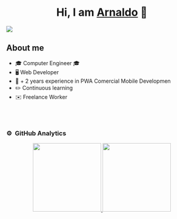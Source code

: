 <div align="center">
<h1 align="center">Hi, I am <a href="https://github.com/Retro0w0">Arnaldo</a> 🦊</h1>
</div>
<img src="https://media.discordapp.net/attachments/1184434755786260560/1192657126171103292/github-header-image7.png?ex=65a9df81&is=65976a81&hm=2f4d4ef5eff844b3323c314a184725de1d976c0692b4c9f09a956b29ffa252cf&=&format=webp&quality=lossless&width=1181&height=312">

## About me

- 🎓 Computer Engineer 🎓 
- 🖥️ Web Developer
- 💪 + 2 years experience in PWA Comercial Mobile Developmen
- ✏️ Continuous learning
- ✉️ Freelance Worker
<br>


<br>

### ⚙️ &nbsp;GitHub Analytics

<p align="center">
<a href="https://github.com/ArisGuimera">
  <img height="180em" src="https://github-readme-stats-eight-theta.vercel.app/api?username=Retro0w0&show_icons=true&theme=algolia&include_all_commits=true&count_private=true"/>
  <img height="180em" src="https://github-readme-stats-eight-theta.vercel.app/api/top-langs/?username=Retro0w0&layout=compact&langs_count=8&theme=algolia"/>
</a>
</p>


